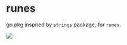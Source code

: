 # runes

go pkg inspried by `strings` package, for `runes`.

![](https://github.com/Qs-F/runes/workflows/test/badge.svg)
